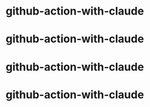 # github-action-with-claude
# github-action-with-claude
# github-action-with-claude
# github-action-with-claude

